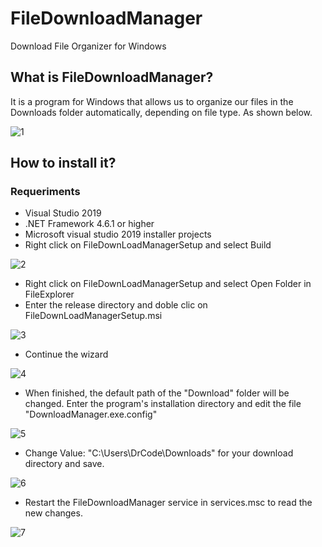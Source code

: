 # FileDownloadManager
Download File Organizer for Windows

## What is FileDownloadManager?
It is a program for Windows that allows us to organize our files in the Downloads folder automatically, depending on file type.
As shown below.

![1](https://user-images.githubusercontent.com/47802830/89145583-7ce71980-d50e-11ea-88b9-e1e9463bea18.PNG)

## How to install it?
### Requeriments
   * Visual Studio 2019
   * .NET Framework 4.6.1 or higher
   * Microsoft visual studio 2019 installer projects
   * Right click on FileDownLoadManagerSetup and select Build
   
![2](https://user-images.githubusercontent.com/47802830/89145861-3645ef00-d50f-11ea-99c9-a59b1a3c7fb7.PNG)

  * Right click on FileDownLoadManagerSetup and select Open Folder in FileExplorer
  * Enter the release directory and doble clic on FileDownLoadManagerSetup.msi
    
![3](https://user-images.githubusercontent.com/47802830/89146289-7f4a7300-d510-11ea-8311-fccd79f94086.PNG)
    
    
* Continue the wizard
    
![4](https://user-images.githubusercontent.com/47802830/89146458-07307d00-d511-11ea-97db-975d8cece064.PNG)

* When finished, the default path of the "Download" folder will be changed. Enter the program's installation directory and edit the file "DownloadManager.exe.config"

![5](https://user-images.githubusercontent.com/47802830/89146726-c4bb7000-d511-11ea-9631-ddbb18f234a4.PNG)

* Change Value: "C:\Users\DrCode\Downloads\" for your download directory and save.

![6](https://user-images.githubusercontent.com/47802830/89146872-47dcc600-d512-11ea-8802-6da6f8cc677e.PNG)

* Restart the FileDownloadManager service in services.msc to read the new changes.
  
![7](https://user-images.githubusercontent.com/47802830/89147014-c174b400-d512-11ea-858c-57a3eff4df16.PNG)
